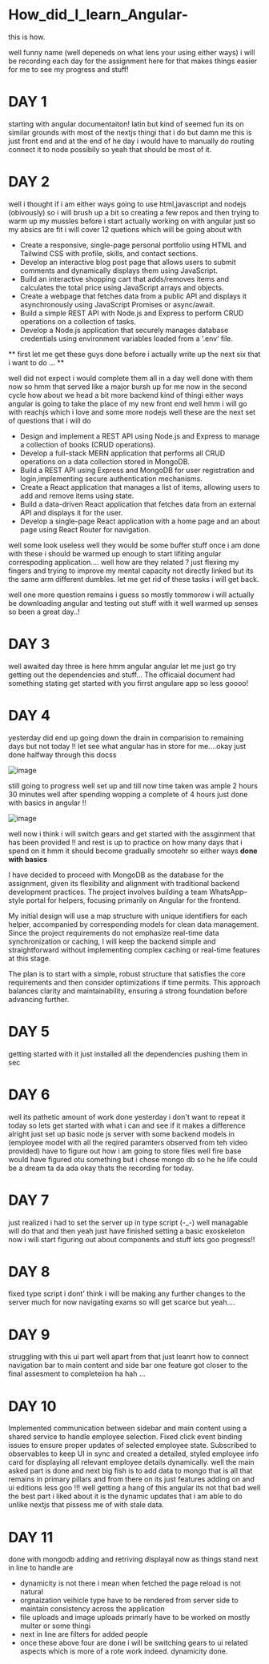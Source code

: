 # How_did_I_learn_Angular-
this is how.

well funny name (well depeneds on what lens your using either ways) i will be recording each day for the assignment here for that makes things easier for me to see my progress and stuff!

# DAY 1
starting with angular documentaiton!
latin but kind of seemed fun its on similar grounds with most of the nextjs thingi that i do but damn me this is just front end and at the end of he day i would have to manually do routing connect it to node possibily so yeah 
that should be most of it.
# DAY 2
well i thought if i am either ways going to use html,javascript and nodejs (obivously) so i will brush up a bit so creating a few repos and then trying to warm up my mussles before i start actually working on with angular just so my absics are fit i will cover 12 quetions which will be going about with 
- Create a responsive, single-page personal portfolio using HTML and Tailwind CSS with profile, skills, and contact sections.
- Develop an interactive blog post page that allows users to submit comments and dynamically displays them using JavaScript.
- Build an interactive shopping cart that adds/removes items and calculates the total price using JavaScript arrays and objects.
- Create a webpage that fetches data from a public API and displays it asynchronously using JavaScript Promises or async/await.
- Build a simple REST API with Node.js and Express to perform CRUD operations on a collection of tasks.
- Develop a Node.js application that securely manages database credentials using environment variables loaded from a ‘.env‘ file.

** first let me get these guys done before i actually write up the next six that i want to do ... **

well did not expect i would complete them all in a day well done with them now so hmm that served like a major bursh up for me now in the second cycle how about we head a bit more backend kind of thingi either ways angular is going to take the place of my new front end well hmm i will go with reachjs which i love and some more nodejs well these are the next set of questions that i will do
- Design and implement a REST API using Node.js and Express to manage a collection of books (CRUD operations).
- Develop a full-stack MERN application that performs all CRUD operations on a data collection stored in MongoDB.
- Build a REST API using Express and MongoDB for user registration and login,implementing secure authentication mechanisms.
- Create a React application that manages a list of items, allowing users to add and remove items using state.
- Build a data-driven React application that fetches data from an external API and displays it for the user.
- Develop a single-page React application with a home page and an about page using React Router for navigation.

well some look useless well they would be some buffer stuff once i am done with these i should be warmed up enough to start lifiting angular correspoding application.... well how are they related ? just flexing my fingers and trying to improve my mental capacity not directly linked but its the same arm different dumbles. let me get rid of these tasks i will get back.

well one more question remains i guess so mostly tommorow i will actually be downloading angular and testing out stuff with it well warmed up senses so been a great day..! 
# DAY 3
well awaited day three is here hmm angular angular let me just go try getting out the dependencies and stuff... The officaial document had something stating get started with you firrst angulare app so less goooo!
# DAY 4
yesterday did end up going down the drain in comparision to remaining days but not today !! let see what angular has in store for me....okay just done halfway through this docss



![image](https://github.com/user-attachments/assets/efd44de8-de5a-4942-ad1d-095dc3f80fb1) 



still going to progress well set up and till now time taken was ample 2 hours 30 minutes well after spending wopping a complete of 4 hours just done with basics in angular !! 


![image](https://github.com/user-attachments/assets/bbe0e4fa-413b-49a0-8aa4-c33259da1cfe)


well now i think i will switch gears and get started with the assginment that has been provided !! and rest is up to practice on how many days that i spend on it hmm it should become gradually smootehr so either ways **done with basics**



I have decided to proceed with MongoDB as the database for the assignment, given its flexibility and alignment with traditional backend development practices. The project involves building a team WhatsApp–style portal for helpers, focusing primarily on Angular for the frontend.

My initial design will use a map structure with unique identifiers for each helper, accompanied by corresponding models for clean data management. Since the project requirements do not emphasize real-time data synchronization or caching, I will keep the backend simple and straightforward without implementing complex caching or real-time features at this stage.

The plan is to start with a simple, robust structure that satisfies the core requirements and then consider optimizations if time permits. This approach balances clarity and maintainability, ensuring a strong foundation before advancing further.

# DAY 5
getting started with it just installed all the dependencies pushing them in sec 
# DAY 6
well its pathetic amount of work done yesterday i don't want to repeat it today so lets get started with what i can and see if it makes a difference
alright just set up basic node js server with some backend models in (employee model with all the reqired paramters observed from teh video provided)
have to figure out how i am going to store files well fire base would have figured otu something but i chose mongo db so he he life could be a dream ta da ada okay thats the recording for today.

# DAY 7
just realized i had to set the server up in type script (-_-) well managable will do that and then yeah just have finished setting a  basic exoskeleton now i will start figuring out about components and stuff lets goo progress!!

# DAY 8
fixed type script i dont' think i will be making any further changes to the server much for now navigating exams so will get scarce but yeah....

# DAY 9
struggling with this ui part well apart from that just leanrt how to connect navigation bar to main content and side bar one feature got closer to the final assesment to completeiion ha hah ...

# DAY 10
Implemented communication between sidebar and main content using a shared service to handle employee selection. Fixed click event binding issues to ensure proper updates of selected employee state. Subscribed to observables to keep UI in sync and created a detailed, styled employee info card for displaying all relevant employee details dynamically. well the main asked part is done and next big fish is to add data to mongo that is all that remains in primary pillars and from there on its just features adding on and ui editions less goo !!! well getting a hang of this angular its not that bad well the best part i liked about it is the dynamic updates that i am able to do unlike nextjs that pissess me of with stale data.

# DAY 11
done with mongodb adding and retriving displayal now as things stand next in line to handle are 
- dynamicity is not there i mean when fetched the page reload is not natural
- orgnaization veihicle type have to be rendered from server side to maintain consistency across the application
- file uploads and image uploads primarly have to be worked on mostly multer or some thingi
- next in line are filters for added people
- once these above four are done i will be switching gears to ui related aspects which is more of a rote work indeed.
dynamicity done.
